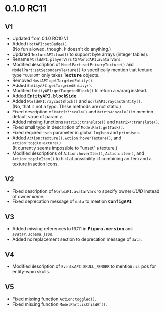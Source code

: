 # 0.1.0 RC11 #

V1
--------------------------------------------------
* Updated from 0.1.0 RC10 V1
* Added `HostAPI:setBadge()`.  
  (No fun allowed, though. It doesn't do anything.)
* Updated `TextureAPI:load()` to support byte arrays (integer tables).
* Rename `WorldAPI.playerVars` to `WorldAPI.avatarVars`.
* Modified description of `ModelPart:setPrimaryTexture()` and `ModelPart:setSecondaryTexture()` to
    specifically mention that texture type `"CUSTOM"` only takes <kbd>**Texture**</kbd> objects.
* Removed `HostAPI:getTargetedEntity()`.
* Added `EntityAPI:getTargetedEntity()`.
* Modified `EntityAPI:getTargetedBlock()` to return a vararg instead.
* Added <kbd>**EntityAPI.blockSide**</kbd>.
* Added `WorldAPI:raycastBlock()` and `WorldAPI:raycastEntity()`.  
  (No, that is not a typo. These methods are not static.)
* Fixed description of `Matrix3:scale()` and `Matrix4:scale()` to mention default value of param
  `z`.
* Added missing functions `Matrix3:translate()` and `Matrix4:translate()`.
* Fixed small typo in description of `ModelPart:getTask()`.
* Fixed required `json` parameter in global `logJson` and `printJson`.
* Added `Action:texture()`, `Action:hoverTexture()`, and `Action:toggleTexture()`  
  (It currently seems impossible to "unset" a texture.)
* Modified descriptions of `Action:hoverItem()`, `Action:item()`, and `Action:toggleItem()` to
  hint at possibility of combining an item and a texture in action icons.

V2
--------------------------------------------------
* Fixed description of `WorldAPI.avatarVars` to specify owner *UUID* instead of owner *name*.
* Fixed deprecation message of `data` to mention <kbd>**ConfigAPI**</kbd>.

V3
--------------------------------------------------
* Added missing references to RC11 in <kbd>**Figura.version**</kbd> and *`avatar.schema.json`*.
* Added no replacement section to deprecation message of `data`.

V4
--------------------------------------------------
* Modified description of `EventsAPI.SKULL_RENDER` to mention `nil` pos for entity-worn skulls.

V5
--------------------------------------------------
* Fixed missing function `Action:toggled()`.
* Fixed missing function `ModelPart:isChildOf()`.
